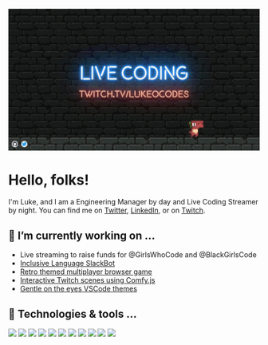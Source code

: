[![@lukeocodes](new-card-1280-720.png "@lukeocodes")](https://lukeocodes.dev/)

# Hello, folks!

I'm Luke, and I am a Engineering Manager by day and Live Coding Streamer by night. You can find me on [Twitter][1], [LinkedIn][2], or on [Twitch][3].

## 🔭 I’m currently working on ...

- Live streaming to raise funds for @GirlsWhoCode and @BlackGirlsCode
- [Inclusive Language SlackBot](https://github.com/lukeocodes/guys-bot)
- [Retro themed multiplayer browser game](https://github.com/Retro-Game-Chat/retro-game-chat)
- [Interactive Twitch scenes using Comfy.js](https://github.com/lukeocodes/comfy-scenes)
- [Gentle on the eyes VSCode themes](https://github.com/lukeocodes/gentle-themes)

## 🔧 Technologies & tools ...

![](https://img.shields.io/badge/OS-Mac-informational?style=flat&logo=Apple&logoColor=white&color=6e33ba)
![](https://img.shields.io/badge/OS-Windows-informational?style=flat&logo=Windows&logoColor=white&color=6e33ba)
![](https://img.shields.io/badge/Editor-VSCode-informational?style=flat&logo=visual-studio-code&logoColor=white&color=6e33ba)
![](https://img.shields.io/badge/Code-JavaScript-informational?style=flat&logo=javascript&logoColor=white&color=6e33ba)
![](https://img.shields.io/badge/Code-Nuxt-informational?style=flat&logo=nuxt.js&logoColor=white&color=6e33ba)
![](https://img.shields.io/badge/Code-Vue-informational?style=flat&logo=vue.js&logoColor=white&color=6e33ba)
![](https://img.shields.io/badge/Code-Python-informational?style=flat&logo=python&logoColor=white&color=6e33ba)
![](https://img.shields.io/badge/Code-TypeScript-informational?style=flat&logo=typescript&logoColor=white&color=6e33ba)
![](https://img.shields.io/badge/Code-Golang-informational?style=flat&logo=go&logoColor=white&color=6e33ba)
![](https://img.shields.io/badge/Cloud-Netlify-informational?style=flat&logo=netlify&logoColor=white&color=6e33ba)
![](https://img.shields.io/badge/Cloud-Firebase-informational?style=flat&logo=Firebase&logoColor=white&color=6e33ba)

<!-- links to your social media accounts -->

[1]: https://twitter.com/lukeocodes
[2]: https://www.linkedin.com/in/lukeocodes
[3]: https://twitch.tv/lukeocodes
